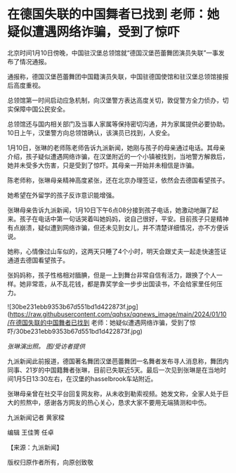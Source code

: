 # 在德国失联的中国舞者已找到 老师：她疑似遭遇网络诈骗，受到了惊吓

北京时间1月10日傍晚，中国驻汉堡总领馆就“德国汉堡芭蕾舞团演员失联”一事发布了情况通报。

通报称，德国汉堡芭蕾舞团中国籍演员失联，中国驻德国使馆和驻汉堡总领馆接报后高度重视。

总领馆第一时间启动应急机制，向汉堡警方表达高度关切，敦促警方全力侦办，切实保障中国公民安全。

总领馆还与国内相关部门及当事人家属等保持密切沟通，并为家属提供必要协助。10日上午，汉堡警方向总领馆确认，该演员已找到，人安全。

1月10日，张琳的老师陈老师告诉九派新闻，她刚与孩子的母亲通过电话。其母亲介绍，孩子疑似遭遇网络诈骗，在汉堡附近的一个小镇被找到，当地警方解救后，她并未受多大伤害，只是受到了惊吓。其母亲一开始并未相信是诈骗。

陈老师称，张琳母亲精神高度紧张，还在北京办理签证，依然会去德国看望孩子。

她希望在外留学的孩子反诈意识能增强。

张琳母亲告诉九派新闻，1月10日下午6点08分接到孩子电话，她激动地蹦了起来。孩子在电话中第一句话哭着叫她妈妈，说自己很好，平安。目前孩子只是精神有点崩溃，疑似遭到网络诈骗，但还未见到女儿，并不清楚详细情况，亦不方便诉说。

她称，心情像过山车似的，这两天只睡了4个小时，明天会跟丈夫一起走快速签证通道去德国看望孩子。

张妈妈称，孩子性格相对腼腆，但是一上到舞台非常自信有活力，跟换了个人一样。她非常乖，从不乱花钱，都是靠奖学金一步步出国读书，不会给家里任何压力。

![30be231ebb9353b67d551bd1d422873f.jpg](https://raw.githubusercontent.com/qqhsx/qqnews_image/main/2024/01/10/在德国失联的中国舞者已找到 老师：她疑似遭遇网络诈骗，受到了惊吓/30be231ebb9353b67d551bd1d422873f.jpg)

_张琳演出照。 图/受访者提供_

九派新闻此前报道，德国著名舞团汉堡芭蕾舞团一名舞者发布寻人消息称，舞团内同事、21岁的中国籍舞者张琳，目前已失联近5天。最后一次见到张琳是在当地时间1月5日13:30左右，在汉堡的hasselbrook车站附近。

张琳母亲曾在社交平台回复网友称，从未收到勒索视频。她发文称，全家人处于巨大的煎熬中，感谢各方网友的热心关心，恳求大家不要用无端猜测和中伤。

九派新闻记者 黄家樑

编辑 王佳箐 任卓

【来源：九派新闻】

版权归原作者所有，向原创致敬

